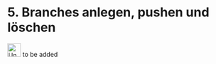 # 5. Branches anlegen, pushen und löschen
<!-- branches in git are just markers which point to commits in history, there is nothing being cloned, created or deleted (except the markers) -->
<!-- git branch -d <branch_name> -->
<!-- git push <remote_name> --delete <branch_name> -->
<!-- git fetch --all --prune -->

<img src="../../images/under-construction_symbol.png" alt="Under Construction" width="30" /> to be added
